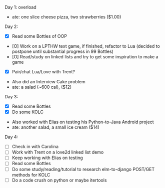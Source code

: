 Day 1: overload
* ate: one slice cheese pizza, two strawberries ($1.00)

Day 2:
* [X] Read some Bottles of OOP
* [O] Work on a LPTHW text game, if finished, refactor to Lua (decided to postpone until substantial progress in 99 Bottles)
* [O] Read/study on linked lists and try to get some inspiration to make a game
* [X] Pair/chat Lua/Love with Trent?
* Also did an Interview Cake problem
* ate: a salad (~600 cal), ($12)

Day 3:
* [X] Read some Bottles
* [X] Do some KOLC
* Also worked with Elias on testing his Python-to-Java Android project
* ate: another salad, a small ice cream ($14)

Day 4:
* [ ] Check in with Carolina
* [ ] Work with Trent on a love2d linked list demo
* [ ] Keep working with Elias on testing
* [ ] Read some Bottles
* [ ] Do some study/reading/tutorial to research elm-to-django POST/GET methods for KOLC
* [ ] Do a code crush on python or maybe itertools
